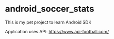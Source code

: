 # android_soccer_stats

This is my pet project to learn Android SDK

Application uses API: https://www.api-football.com/
